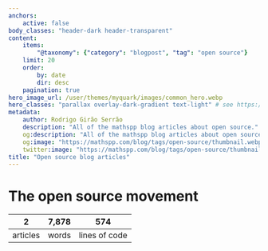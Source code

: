 ```yaml
---
anchors:
    active: false
body_classes: "header-dark header-transparent"
content:
    items:
        "@taxonomy": {"category": "blogpost", "tag": "open source"}
    limit: 20
    order:
        by: date
        dir: desc
    pagination: true
hero_image_url: /user/themes/myquark/images/common_hero.webp
hero_classes: "parallax overlay-dark-gradient text-light" # see https://demo.getgrav.org/blog-skeleton/blog/hero-classes
metadata:
    author: Rodrigo Girão Serrão
    description: "All of the mathspp blog articles about open source."
    og:description: "All of the mathspp blog articles about open source."
    og:image: "https://mathspp.com/blog/tags/open-source/thumbnail.webp"
    twitter:image: "https://mathspp.com/blog/tags/open-source/thumbnail.webp"
title: "Open source blog articles"
---
```



# The open source movement


<table class="stats-table">
    <thead>
        <tr>
            <th style="text-align: center;">2</th>
            <th style="text-align: center;">7,878</th>
            <th style="text-align: center;">574</th>
        </tr>
    </thead>
    <tbody>
        <tr>
            <td style="text-align: center;">articles</td>
            <td style="text-align: center;">words</td>
            <td style="text-align: center;">lines of code</td>
        </tr>
    </tbody>
</table>